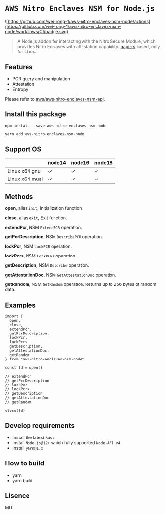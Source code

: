 # `AWS Nitro Enclaves NSM for Node.js`

![https://github.com/wei-rong-1/aws-nitro-enclaves-nsm-node/actions](https://github.com/wei-rong-1/aws-nitro-enclaves-nsm-node/workflows/CI/badge.svg)

> A Node.js addon for interacting with the Nitro Secure Module, which provides Nitro Enclaves with attestation capability. [napi-rs](https://napi.rs/) based, only for Linux.

## Features

* PCR query and manipulation
* Attestation
* Entropy

Please refer to [aws/aws-nitro-enclaves-nsm-api](https://github.com/aws/aws-nitro-enclaves-nsm-api).

## Install this package

```
npm install --save aws-nitro-enclaves-nsm-node

yarn add aws-nitro-enclaves-nsm-node
```

## Support OS

|                  | node14 | node16 | node18 |
| ---------------- | ------ | ------ | ------ |
| Linux x64 gnu    | ✓      | ✓      | ✓      |
| Linux x64 musl   | ✓      | ✓      | ✓      |


## Methods

**open**, alias `init`, Initialization function.

**close**, alias `exit`, Exit function.

**extendPcr**, NSM `ExtendPCR` operation.

**getPcrDescription**, NSM `DescribePCR` operation.

**lockPcr**, NSM `LockPCR` operation.

**lockPcrs**, NSM `LockPCRs` operation.

**getDescription**, NSM `Describe` operation.

**getAttestationDoc**, NSM `GetAttestationDoc` operation.

**getRandom**, NSM `GetRandom` operation. Returns up to 256 bytes of random data.

## Examples

````
import {
  open,
  close,
  extendPcr,
  getPcrDescription,
  lockPcr,
  lockPcrs,
  getDescription,
  getAttestationDoc,
  getRandom
} from "aws-nitro-enclaves-nsm-node"

const fd = open()

// extendPcr
// getPcrDescription
// lockPcr
// lockPcrs
// getDescription
// getAttestationDoc
// getRandom

close(fd)
````

## Develop requirements

- Install the latest `Rust`
- Install `Node.js@12+` which fully supported `Node-API v4`
- Install `yarn@1.x`

## How to build

- yarn
- yarn build

## Lisence

MIT
